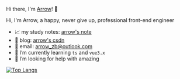 Hi there, I'm [Arrow](http://note.arrow-zb.cn/)! 👋

Hi, I'm Arrow, a happy, never give up, professional front-end engineer

- 📈 my study notes: [arrow's note](http://note.arrow-zb.cn/)
- 📝 blog: [arrow's csdn](https://arrow.blog.csdn.net/)
- 📮 email: arrow_zb@outlook.com
- 🌱 I’m currently learning `ts` and `vue3.x`
- 🤔 I’m looking for help with amazing

[![Top Langs](https://github-readme-stats.vercel.app/api/top-langs/?username=arrow-zb&layout=compact)](http://note.arrow-zb.cn/)